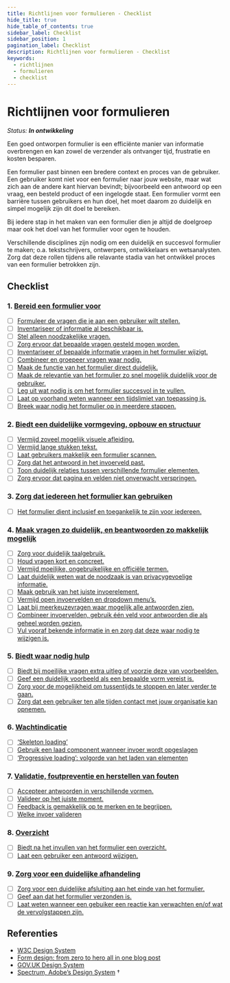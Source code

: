 ```yaml
---
title: Richtlijnen voor formulieren - Checklist
hide_title: true
hide_table_of_contents: true
sidebar_label: Checklist
sidebar_position: 1
pagination_label: Checklist
description: Richtlijnen voor formulieren - Checklist
keywords:
  - richtlijnen
  - formulieren
  - checklist
---
```


<!-- @license CC0-1.0 -->

# Richtlijnen voor formulieren

_Status: **In ontwikkeling**_

Een goed ontworpen formulier is een efficiënte manier van informatie overbrengen en kan zowel de verzender als ontvanger tijd, frustratie en kosten besparen.

Een formulier past binnen een bredere context en proces van de gebruiker. Een gebruiker komt niet voor een formulier naar jouw website, maar wat zich aan de andere kant hiervan bevindt; bijvoorbeeld een antwoord op een vraag, een besteld product of een ingelogde staat. Een formulier vormt een barrière tussen gebruikers en hun doel, het moet daarom zo duidelijk en simpel mogelijk zijn dit doel te bereiken.

Bij iedere stap in het maken van een formulier dien je altijd de doelgroep maar ook het doel van het formulier voor ogen te houden.

Verschillende disciplines zijn nodig om een duidelijk en succesvol formulier te maken; o.a. tekstschrijvers, ontwerpers, ontwikkelaars en wetsanalysten. Zorg dat deze rollen tijdens alle relavante stadia van het ontwikkel proces van een formulier betrokken zijn.

## Checklist

### 1. [Bereid een formulier voor](01-voorbereiden.md)

- [ ] [Formuleer de vragen die je aan een gebruiker wilt stellen.](01-voorbereiden.md#formuleer-vragen)
- [ ] [Inventariseer of informatie al beschikbaar is.](01-voorbereiden.md#beschikbare-informatie)
- [ ] [Stel alleen noodzakelijke vragen.](01-voorbereiden.md#noodzakelijke-vragen)
- [ ] [Zorg ervoor dat bepaalde vragen gesteld mogen worden.](01-voorbereiden.md#mag-je-het-vragen)
- [ ] [Inventariseer of bepaalde informatie vragen in het formulier wijzigt.](01-voorbereiden.md#contitionele-vragen)
- [ ] [Combineer en groepeer vragen waar nodig.](01-voorbereiden.md#groepeer)
- [ ] [Maak de functie van het formulier direct duidelijk.](01-voorbereiden.md#verduidelijk-doel)
- [ ] [Maak de relevantie van het formulier zo snel mogelijk duidelijk voor de gebruiker.](01-voorbereiden.md#check-relevantie)
- [ ] [Leg uit wat nodig is om het formulier succesvol in te vullen.](01-voorbereiden.md#overzicht-benodigde-informatie)
- [ ] [Laat op voorhand weten wanneer een tijdslimiet van toepassing is.](01-voorbereiden.md#tijdslimiet)
- [ ] [Breek waar nodig het formulier op in meerdere stappen.](01-voorbereiden.md#wanneer-meerstappen)

### 2. [Biedt een duidelijke vormgeving, opbouw en structuur](02-vormgeving.md)

- [ ] [Vermijd zoveel mogelijk visuele afleiding.](02-vormgeving.md#vermijd-zoveel-mogelijk-visuele-afleiding)
- [ ] [Vermijd lange stukken tekst.](02-vormgeving.md#vermijd-lange-stukken-tekst)
- [ ] [Laat gebruikers makkelijk een formulier scannen.](02-vormgeving.md#laat-gebruikers-makkelijk-een-formulier-scannen)
- [ ] [Zorg dat het antwoord in het invoerveld past.](02-vormgeving.md#Zzorg-dat-het-antwoord-in-het-invoerveld-past)
- [ ] [Toon duidelijk relaties tussen verschillende formulier elementen.](02-vormgeving.md#toon-duidelijk-de-relatie-tussen-verschillende-formulier-elementen)
- [ ] [Zorg ervoor dat pagina en velden niet onverwacht verspringen.](02-vormgeving.md#zorg-ervoor-dat-pagina-en-velden-niet-onverwacht-verspringen)

### 3. [Zorg dat iedereen het formulier kan gebruiken](03-inclusie-toegankelijkheid.md)

- [ ] [Het formulier dient inclusief en toegankelijk te zijn voor iedereen.](03-inclusie-toegankelijkheid.md)

### 4. [Maak vragen zo duidelijk, en beantwoorden zo makkelijk mogelijk](04-vragen-antwoorden.md)

- [ ] [Zorg voor duidelijk taalgebruik.](04-vragen-antwoorden.md#zorg-voor-duidelijk-taalgebruik)
- [ ] [Houd vragen kort en concreet.](04-vragen-antwoorden.md#houd-vragen-kort-en-concreet)
- [ ] [Vermijd moeilijke, ongebruikelijke en officiële termen.](04-vragen-antwoorden.md#vermijd-moeilijke-ongebruikelijke-en-offici%C3%ABle-termen)
- [ ] [Laat duidelijk weten wat de noodzaak is van privacygevoelige informatie.](04-vragen-antwoorden.md#informeer-over-de-noodzaak-van-privacygevoelige-informatie)
- [ ] [Maak gebruik van het juiste invoerelement.](04-vragen-antwoorden.md#maak-gebruik-van-het-juiste-invoerelement)
- [ ] [Vermijd open invoervelden en dropdown menu’s.](04-vragen-antwoorden.md#vermijd-open-invoervelden-en-dropdown-menu%E2%80%99s)
- [ ] [Laat bij meerkeuzevragen waar mogelijk alle antwoorden zien.](04-vragen-antwoorden.md#laat-bij-meerkeuzevragen-waar-mogelijk-alle-antwoorden-zien)
- [ ] [Combineer invoervelden, gebruik één veld voor antwoorden die als geheel worden gezien.](04-vragen-antwoorden.md#combineer-invoervelden-gebruik-zo-veel-mogelijk-%C3%A9%C3%A9n-veld-voor-antwoorden-die-als-geheel-worden-gezien)
- [ ] [Vul vooraf bekende informatie in en zorg dat deze waar nodig te wijzigen is.](04-vragen-antwoorden.md#vul-vooraf-bekende-informatie-in)

### 5. [Biedt waar nodig hulp](05-help.md)

- [ ] [Biedt bij moeilijke vragen extra uitleg of voorzie deze van voorbeelden.](05-help.md#biedt-bij-moeilijke-vragen-extra-uitleg-of-voorzie-deze-van-voorbeelden)
- [ ] [Geef een duidelijk voorbeeld als een bepaalde vorm vereist is.](05-help.md#geef-een-voorbeeld-als-een-bepaalde-vorm-vereist-is)
- [ ] [Zorg voor de mogelijkheid om tussentijds te stoppen en later verder te gaan.](05-help.md#zorg-voor-de-mogelijkheid-om-tussentijds-te-stoppen-en-later-verder-te-gaan)
- [ ] [Zorg dat een gebruiker ten alle tijden contact met jouw organisatie kan opnemen.](05-help.md#zorg-dat-een-gebruiker-ten-alle-tijden-contact-op-kan-nemen)

### 6. [Wachtindicatie](06-wachtindicatie.md)

- [ ] [‘Skeleton loading’](06-wachtindicatie.md#skeleton-loading)
- [ ] [Gebruik een laad component wanneer invoer wordt opgeslagen](06-wachtindicatie.md#gebruik-een-laad-component-wanneer-invoer-wordt-opgeslagen)
- [ ] [‘Progressive loading’: volgorde van het laden van elementen](06-wachtindicatie.md#progressive-loading-volgorde-van-het-laden-van-elementen)

### 7. [Validatie, foutpreventie en herstellen van fouten](07-validatie.md)

- [ ] [Accepteer antwoorden in verschillende vormen.](07-validatie.md#accepteer-antwoorden-in-verschillende-vormen)
- [ ] [Valideer op het juiste moment.](07-validatie.md#valideer-op-het-juiste-moment)
- [ ] [Feedback is gemakkelijk op te merken en te begrijpen.](07-validatie.md#tonen-van-feedback)
- [ ] [Welke invoer valideren](07-validatie.md#welke-invoer-valideren)

### 8. [Overzicht](08-overzicht.md)

- [ ] [Biedt na het invullen van het formulier een overzicht.](08-overzicht.md#biedt-een-overzicht-van-het-formulier)
- [ ] [Laat een gebruiker een antwoord wijzigen.](08-overzicht.md#laat-een-gebruiker-een-antwoord-wijzigen)

### 9. [Zorg voor een duidelijke afhandeling](09-afhandeling.md)

- [ ] [Zorg voor een duidelijke afsluiting aan het einde van het formulier.](09-afhandeling.md#zorg-voor-een-duidelijke-afsluiting)
- [ ] [Geef aan dat het formulier verzonden is.](09-afhandeling.md#geef-aan-dat-het-formulier-verzonden-is)
- [ ] [Laat weten wanneer een gebuiker een reactie kan verwachten en/of wat de vervolgstappen zijn.](09-afhandeling.md#vervolgstappen)

## Referenties

- [W3C Design System](https://design-system.w3.org/styles/forms.html)
- [Form design: from zero to hero all in one blog post](https://adamsilver.io/blog/form-design-from-zero-to-hero-all-in-one-blog-post/)
- [GOV.UK Design System](https://design-system.service.gov.uk/)
- [Spectrum, Adobe’s Design System](https://spectrum.adobe.com/)
†
